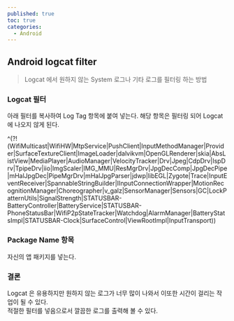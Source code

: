 ```yaml
---
published: true
toc: true
categories:
  - Android
---
```


## Android logcat filter
> Logcat 에서 원하지 않는 System 로그나 기타 로그를 필터링 하는 방법  

### Logcat 필터
아래 필터를 복사하여 Log Tag 항목에 붙여 넣는다. 해당 항목은 필터링 되어 Logcat 에 나오지 않게 된다.
   
^(?!(WifiMulticast|WifiHW|MtpService|PushClient|InputMethodManager|Provider|SurfaceTextureClient|ImageLoader|dalvikvm|OpenGLRenderer|skia|AbsListView|MediaPlayer|AudioManager|VelocityTracker|Drv|Jpeg|CdpDrv|IspDrv|TpipeDrv|iio|ImgScaler|IMG_MMU|ResMgrDrv|JpgDecComp|JpgDecPipe|mHalJpgDec|PipeMgrDrv|mHalJpgParser|jdwp|libEGL|Zygote|Trace|InputEventReceiver|SpannableStringBuilder|IInputConnectionWrapper|MotionRecognitionManager|Choreographer|v_galz|SensorManager|Sensors|GC|LockPatternUtils|SignalStrength|STATUSBAR-BatteryController|BatteryService|STATUSBAR-PhoneStatusBar|WifiP2pStateTracker|Watchdog|AlarmManager|BatteryStatsImpl|STATUSBAR-Clock|SurfaceControl|ViewRootImpl|InputTransport))

### Package Name 항목
자신의 앱 패키지를 넣는다.

### 결론
Logcat 은 유용하지만 원하지 않는 로그가 너무 많이 나와서 이또한 시간이 걸리는 작업이 될 수 있다.  
적절한 필터를 넣음으로서 깔끔한 로그를 출력해 볼 수 있다.